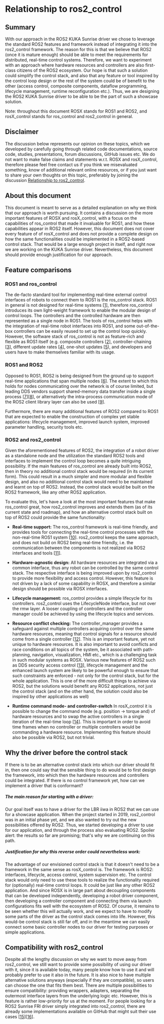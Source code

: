 # Relationship to ros2_control

## Summary

With our approach in the ROS2 KUKA Sunrise driver we chose to leverage the standard ROS2 features and framework instead of integrating it into the ros2_control framework. The reason for this is that we believe that ROS2 (once it is mature enough) should be able to meet the requirements for distributed, real-time control systems. Therefore, we want to experiment with an approach where hardware resources and controllers are also first-class citizens of the ROS2 ecosystem. Our hope is that such a solution could simplify the control stack, and also that any feature or tool inspired by the control loop design or the rest of the system could be of benefit to the other (access control, composite components, dataflow programming, lifecycle management, runtime reconfiguration etc.). Thus, we are designing the ROS2 KUKA Sunrise driver to be able to be the part of such a showcase solution.

Note: throughout this document ROSX stands for ROS1 and ROS2, and rosX_control stands for ros_control and ros2_control in general.

## Disclaimer

The discussion below represents our opinion on these topics, which we developed by carefully going through related code documentations, source code, studies, presentations, forum discussions, GitHub issues etc. We do not want to make false claims and statements w.r.t. ROSX and rosX_control, therefore please feel free contact us if you think we misevaluated something, know of additional relevant online resources, or if you just want to share your own thoughts on this topic, preferably by joining the discussion [Relationship to ros2_control](https://github.com/kroshu/ros2_kuka_sunrise/discussions/ros2_control).

## About this document

This document is meant to serve as a detailed explanation on why we think that our approach is worth pursuing. It contains a discussion on the more important features of ROSX and rosX_control, with a focus on the capabilities of ros_control that made it invaluable for ROS1, and how these capabilities appear in ROS2 itself. However, this document does not cover every feature of of rosX_control and does not provide a complete design on how the same functionalities could be implemented in a ROS2-based control stack. That would be a large enough project in itself, and right now we are working on the KUKA Sunrise driver. Nevertheless, this document should provide enough justification for our approach.

## Feature comparisons

### ROS1 and ros_control

The de-facto standard tool for implementing real-time external control interfaces of robots to connect them to ROS1 is the ros_control stack. ROS1 in general is not designed for real-time systems [[1][1]], therefore ros_control introduces its own light-weight framework to enable the modular design of control loops. The controllers and the controlled hardware are then represented as a single node in ROS1. The tools of ros_control helps with the integration of real-time robot interfaces into ROS1, and some out-of-the-box controllers can be easily reused to set up the control loop quickly. However, the software stack of ros_control is not as feature-rich and flexible as ROS1 itself (e.g. composite controllers [[2][2]], controller-chaining [[3][3]], different update rates [[4][4]], one-shot updates [[5][5]), and developers and users have to make themselves familiar with its usage.

### ROS1 and ROS2

Opposed to ROS1, ROS2 is being designed from the ground up to support real-time applications that span multiple nodes [[6][6]]. The extent to which this holds for nodes communicating over the network is of course limited, but leading DDS vendors support shared-memory data transfer inside a single process [[7][7]][[8][8]], or alternatively the intra-process communication mode of the ROS2 client library layer can also be used [[9][9]]. 

Furthermore, there are many additional features of ROS2 compared to ROS1 that are expected to enable the construction of complex yet stable applications: lifecycle management, improved launch system, improved parameter handling, security tools etc.

### ROS2 and ros2_control

Given the aforementioned features of ROS2, the integration of a robot driver as a standalone node and the utilization the standard ROS2 tools and interfaces to implement the control loop becomes a quite intriguing possibility. If the main features of ros_control are already built into ROS2, then in theory no additional control stack would be required (in its current form). This could result in a much simpler and more modular and flexible design, and also no additional control stack would need to be maintained and learnt on top of ROS2. Instead, the control stack would be built on the ROS2 framework, like any other ROS2 application. 

To evaluate this, let's have a look at the most important features that make ros_control great, how ros2_control improves and extends them (as of its current state and roadmap), and how an alternative control stack built on top of ROS2 could provide the same functionality:

- **Real-time support:**
  The ros_control framework is real-time friendly, and provides tools for connecting the real-time control processes with the non-real-time ROS1 system [[10][10]]. ros2_control keeps the same approach, and does not build on ROS2 being real-time friendly, i.e. the communication between the components is not realized via ROS2 interfaces and tools [[11][11]].

- **Hardware-agnostic design:**
  All hardware resources are integrated via a common interface, thus any robot can be controlled by the same control stack. The respective interface is being improved upon by ros2_control to provide more flexibility and access control. However, this feature is not driven by a lack of some capability in ROSX, and therefore a similar design should be possible via ROSX interfaces.

- **Lifecycle management:**
  ros_control provides a simple lifecycle for its controllers. ros2_control uses the LifecycleNode interface, but not over the rmw layer. A looser coupling of controllers and the controller manager could be achieved by using the lifecycle topics and services.

- **Resource conflict checking:**
  The controller_manager provides a safeguard against multiple controllers acquiring control over the same hardware resources, meaning that control signals for a resource should come from a single controller [[12][12]]. This is an important feature, yet not unique to hardware resources. It is also important to avoid conflicts and race conditions on all topics of the system, be it associated with path-planning, navigation, visualization, HMI etc., which is a challenging task in such modular systems as ROSX. Various new features of ROS2 such as DDS security access control [[13][13]], lifecycle management and the enhanced launch system are likely to be powerful enough to ensure that such constraints are enforced - not only for the control stack, but for the whole application. This is one of the more difficult things to achieve via ROS2, but the solutions would benefit any ROS2 applications, not just the control stack (and on the other hand, the solution could also be inspired by other applications as well)

- **Runtime command mode- and controller-switch**
  In rosX_control it is possible to change the command mode (e.g. position -> torque and) of hardware resources and to swap the active controllers in a single iteration of the real-time loop [[14][14]]. This is important in order to avoid time frames when no controller or multiple controllers would be commanding a hardware resource. Implementing this feature should also be possible via ROS2, but not trivial.

## Why the driver before the control stack

If there is to be an alternative control stack into which our driver should fit in, then one could say that the sensible thing to do would be to first design the framework, into which then the hardware resources and controllers could be integrated. If there is no control framework yet, how can we implement a driver that is conformant?

##### The main reason for starting with a driver:

Our goal itself was to have a driver for the LBR iiwa in ROS2 that we can use for a showcase application. When the project started in 2019, ros2_control was in an initial phase yet, and we also wanted to try out the new possibilities offered by ROS2. Thus, we started developing a driver to use for our application, and through the process also evaluating ROS2. Spoiler alert: the results so far are promising; that's why we are continuing on this path.

##### Justification for why this reverse order could nevertheless work:

The advantage of our envisioned control stack is that it doesn't need to be a framework in the same sense as rosX_control is. The framework is ROS2: interfaces, lifecycle, access control, system supervision etc. The control stack would only need to use these tools to realize the functionality required for (optionally) real-time control loops. It could be just like any other ROS2 application. And since ROSX is in large part about decoupling components that can be developed independently, developing a robot driver component, then developing a controller component and connecting them via launch configurations fits well with the ecosystem of ROS2. Of course, it remains to be seen whether this will actually work, and we expect to have to modify some parts of the driver as the control stack comes into life. However, this would-be control stack is still far off, and in the meantime we can easily connect some basic controller nodes to our driver for testing purposes or simple applications.

## Compatibility with ros2_control

Despite all the lengthy discussion on why we want to move away from ros2_control, we still want to provide some possibility of using our driver with it, since it is available today, many people know how to use it and will probably prefer to use it also in the future. It is also nice to have multiple alternative solutions anyways (especially if they are compatible), so users can choose the one that fits them best. There are multiple possibilities to ensure compatibility: providing wrappers, adapters, separating the outermost interface layers from the underlying logic etc. However, this is feature is rather low-priority for us at the moment. For people looking for a ROS2 Sunrise FRI driver simply integrated into ros2_control, there are already some implementations available on GitHub that might suit their use cases [[15][15]][[16][16]].

[1]: https://answers.ros.org/question/134551/why-is-ros-not-real-time/ "Why is ROS not real time?"

[2]: https://wiki.ros.org/ros_control/Ideas#Composite_Controllers "Composite Controllers"

[3]: https://wiki.ros.org/ros_control/Ideas#Realtime-friendly_dataflow_interface "Dataflow Interfaces"

[4]: http://control.ros.org/project_ideas.html#asynchronous-control-components "Asynchronous Control Components"

[5]: https://github.com/ros-controls/roadmap/pull/52 "One-shot/Trigger Interfaces"

[6]: https://www.apex.ai/roscon2019 "ROS2 RT"

[7]: https://www.eprosima.com/index.php/resources-all/performance/eprosima-fast-dds-performance "Fast DDS Performance"

[8]: https://discourse.ros.org/t/dds-implementation-performance-benchmark/19343 "Fast DDS vs CycloneDDS Performance"

[9]: https://docs.ros.org/en/foxy/Tutorials/Intra-Process-Communication.html "ROS2 intra-process communications"

[10]: http://wiki.ros.org/control_toolbox "control_toolbox"

[11]: http://control.ros.org/doc/getting_started/getting_started.html#architecture "ros2_control Architecture"

[12]: https://fjp.at/posts/ros/ros-control/#exclusive-resource-ownwership "ros_control Resource Ownership"

[13]: https://design.ros2.org/articles/ros2_access_control_policies.html "ROS2 Access Control"

[14]: https://fjp.at/posts/ros/ros-control/#controller-manager "Controller Manager"

[15]: https://github.com/KCL-BMEIS/lbr_fri_ros2_stack "LBR FRI ROS2 Stack"

[16]: https://github.com/ICube-Robotics/iiwa_ros2 "IIWA_ROS"
